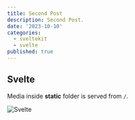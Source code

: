 ```yaml
---
title: Second Post
description: Second Post.
date: '2023-10-10'
categories:
  - sveltekit
  - svelte
published: true
---
```


## Svelte

Media inside **static** folder is served from `/`.

![Svelte](favicon.png)
